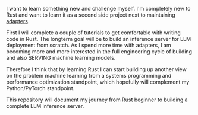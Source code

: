 I want to learn something new and challenge myself. I'm completely new to Rust and want to learn it as a second side project next to maintaining [adapters](https://github.com/adapter-hub/adapters).

First I will complete a couple of tutorials to get comfortable with writing code in Rust. The longterm goal will be to build an inference server for LLM deployment from scratch. As I spend more time with adapters, I am becoming more and more interested in the full engineering cycle of building and also SERVING machine learning models.

Therefore I think that by learning Rust I can start building up another view on the problem machine learning from a systems programming and performance optimization standpoint, which hopefully will complement my Python/PyTorch standpoint.

This repository will document my journey from Rust beginner to building a complete LLM inference server.